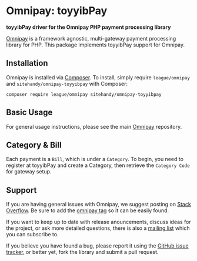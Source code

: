 # Omnipay: toyyibPay

**toyyibPay driver for the Omnipay PHP payment processing library**

[Omnipay](https://github.com/thephpleague/omnipay) is a framework agnostic, multi-gateway payment
processing library for PHP. This package implements toyyibPay support for Omnipay.

## Installation

Omnipay is installed via [Composer](http://getcomposer.org/). To install, simply require `league/omnipay` and `sitehandy/omnipay-toyyibpay` with Composer:

```
composer require league/omnipay sitehandy/omnipay-toyyibpay
```

## Basic Usage

For general usage instructions, please see the main [Omnipay](https://github.com/thephpleague/omnipay)
repository.

## Category & Bill
Each payment is a `Bill`, which is under a `Category`. To begin, you need to register at toyyibPay and create a Category, then retrieve the `Category Code` for gateway setup.

## Support

If you are having general issues with Omnipay, we suggest posting on
[Stack Overflow](http://stackoverflow.com/). Be sure to add the
[omnipay tag](http://stackoverflow.com/questions/tagged/omnipay) so it can be easily found.

If you want to keep up to date with release anouncements, discuss ideas for the project,
or ask more detailed questions, there is also a [mailing list](https://groups.google.com/forum/#!forum/omnipay) which
you can subscribe to.

If you believe you have found a bug, please report it using the [GitHub issue tracker](https://github.com/sitehandy/omnipay-toyyibpay/issues),
or better yet, fork the library and submit a pull request.